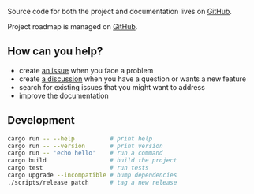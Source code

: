Source code for both the project and documentation lives on [GitHub](https://github.com/aymericbeaumet/run).

Project roadmap is managed on [GitHub](https://github.com/users/aymericbeaumet/projects/1).

## How can you help?

- create [an issue](https://github.com/aymericbeaumet/run/issues) when you face a problem
- create [a discussion](https://github.com/aymericbeaumet/run/discussions) when you have a question or wants a new feature
- search for existing issues that you might want to address
- improve the documentation

## Development

```bash
cargo run -- --help          # print help
cargo run -- --version       # print version
cargo run -- 'echo hello'    # run a command
cargo build                  # build the project
cargo test                   # run tests
cargo upgrade --incompatible # bump dependencies
./scripts/release patch      # tag a new release
```
